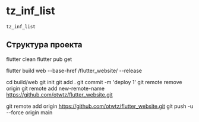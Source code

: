 


# tz_inf_list

`tz_inf_list`

## Структура проекта

flutter clean
flutter pub get

flutter build web --base-href /flutter_website/ --release

cd build/web
git init
git add .
git commit -m 'deploy 1'
git remote remove origin
git remote add new-remote-name https://github.com/otwtz/flutter_website.git

git remote add origin https://github.com/otwtz/flutter_website.git
git push -u --force origin main
